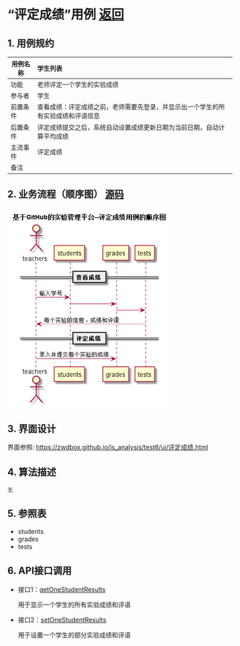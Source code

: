 ﻿<!-- markdownlint-disable MD033-->
<!-- 禁止MD033类型的警告 https://www.npmjs.com/package/markdownlint -->

# “评定成绩”用例 [返回](../README.md)
## 1. 用例规约

|用例名称|学生列表|
|-------|:-------------|
|功能|老师评定一个学生的实验成绩|
|参与者|学生|
|前置条件|查看成绩：评定成绩之前，老师需要先登录，并显示出一个学生的所有实验成绩和评语信息|
|后置条件| 评定成绩提交之后，系统自动设置成绩更新日期为当前日期，自动计算平均成绩|
|主流事件| 评定成绩|
|备注| |

## 2. 业务流程（顺序图） [源码](../src/sequence评定成绩.puml)
![sequence1](../sequence评定成绩.png) 

## 3. 界面设计
界面参照: https://zwdbox.github.io/is_analysis/test6/ui/评定成绩.html

## 4. 算法描述
    无
    
## 5. 参照表

- students
- grades
- tests

## 6. API接口调用

- 接口1：[getOneStudentResults](../接口/getOneStudentResults.md)
    
    用于显示一个学生的所有实验成绩和评语
     
- 接口2：[setOneStudentResults](../接口/setOneStudentResults.md)

    用于设置一个学生的部分实验成绩和评语

